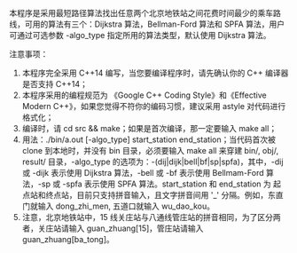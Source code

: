 本程序是采用最短路径算法找出任意两个北京地铁站之间花费时间最少的乘车路线，可用的算法有三个：Dijkstra 算法，Bellman-Ford 算法和 SPFA 算法，用户可通过可选参数 -algo_type 指定所用的算法类型，默认使用 Dijkstra 算法。

注意事项：
1. 本程序完全采用 C++14 编写，当您要编译程序时，请先确认你的 C++ 编译器是否支持 C++14；
2. 本程序采用的编程规范为 《Google C++ Coding Style》和《Effective Modern C++》，如果您觉得不符你的编码习惯，建议采用 astyle 对代码进行格式化；
3. 编译时，请 cd src && make；如果是首次编译，那一定要输入 make all；
4. 用法：./bin/a.out [-algo_type] start_station end_station；当代码首次被 clone 到本地时，并没有 bin 目录，必须要输入 make all 来穿建 bin/, obj/, result/ 目录，-algo_type 的选项为：-(dij|dijk|bell|bf|sp|spfa)，其中，-dij 或 -dijk 表示使用 Dijkstra 算法，-bell 或 -bf 表示使用 Bellmam-Ford 算法，-sp 或 -spfa 表示使用 SPFA 算法。start_station 和 end_station 为 起点站和终点站，目前只支持拼音输入，且文字拼音间用 '_' 分隔。例如，东直门就输入 dong_zhi_men, 五道口就输入 wu_dao_kou。
5. 注意，北京地铁站中，15 线关庄站与八通线管庄站的拼音相同，为了区分两者，关庄站请输入 guan_zhuang[15]，管庄站请输入 guan_zhuang[ba_tong]。
